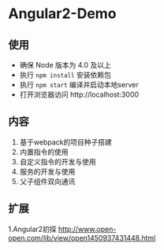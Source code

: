 # Angular2-Demo


## 使用
- 确保 Node 版本为 4.0 及以上
- 执行 `npm install` 安装依赖包
- 执行 `npm start` 编译并启动本地server
- 打开浏览器访问 http://localhost:3000 

## 内容
1. 基于webpack的项目种子搭建
2. 内置指令的使用
3. 自定义指令的开发与使用
4. 服务的开发与使用
5. 父子组件双向通讯

## 扩展
1.Angular2初探 <a>http://www.open-open.com/lib/view/open1450937431448.html</a>

